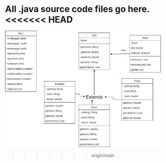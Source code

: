 All .java source code files go here.
<<<<<<< HEAD
=======
![alt text](https://github.com/SACHSTech/ics4u-oop-assignment-addisonc1/blob/main/src/download%20(1).png "graph")
>>>>>>> origin/main

